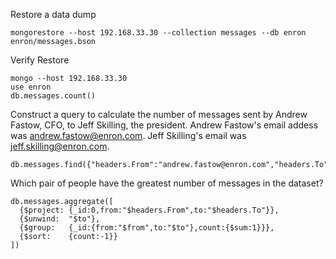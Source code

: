 
Restore a data dump

    mongorestore --host 192.168.33.30 --collection messages --db enron enron/messages.bson

Verify Restore

    mongo --host 192.168.33.30
    use enron
    db.messages.count()

Construct a query to calculate the number of messages sent by Andrew Fastow, CFO, to Jeff Skilling, the president. Andrew Fastow's email addess was andrew.fastow@enron.com. Jeff Skilling's email was jeff.skilling@enron.com.

    db.messages.find({"headers.From":"andrew.fastow@enron.com","headers.To":"jeff.skilling@enron.com"}).count()

Which pair of people have the greatest number of messages in the dataset?

    db.messages.aggregate([
      {$project: {_id:0,from:"$headers.From",to:"$headers.To"}},
      {$unwind:  "$to"},
      {$group:   {_id:{from:"$from",to:"$to"},count:{$sum:1}}},
      {$sort:    {count:-1}}
    ])
